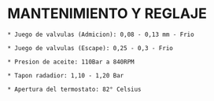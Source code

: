 
# MANTENIMIENTO Y REGLAJE

    * Juego de valvulas (Admicion): 0,08 - 0,13 mm - Frio

    * Juego de valvulas (Escape): 0,25 - 0,3 - Frio

    * Presion de aceite: 110Bar a 840RPM

    * Tapon radadior: 1,10 - 1,20 Bar

    * Apertura del termostato: 82° Celsius